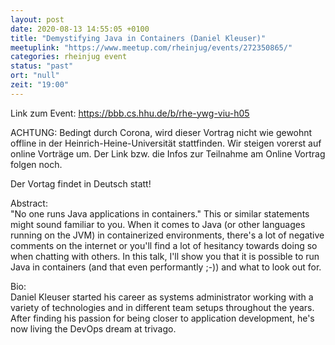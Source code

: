 ```yaml
---
layout: post
date: 2020-08-13 14:55:05 +0100
title: "Demystifying Java in Containers (Daniel Kleuser)"
meetuplink: "https://www.meetup.com/rheinjug/events/272350865/"
categories: rheinjug event
status: "past"
ort: "null"
zeit: "19:00"
---
```

<p>Link zum Event: <a href="https://bbb.cs.hhu.de/b/rhe-ywg-viu-h05" class="linkified">https://bbb.cs.hhu.de/b/rhe-ywg-viu-h05</a></p> <p>ACHTUNG: Bedingt durch Corona, wird dieser Vortrag nicht wie gewohnt offline in der Heinrich-Heine-Universität stattfinden. Wir steigen vorerst auf online Vorträge um. Der Link bzw. die Infos zur Teilnahme am Online Vortrag folgen noch.</p> <p>Der Vortag findet in Deutsch statt!</p> <p>Abstract:<br/>"No one runs Java applications in containers." This or similar statements might sound familiar to you. When it comes to Java (or other languages running on the JVM) in containerized environments, there's a lot of negative comments on the internet or you'll find a lot of hesitancy towards doing so when chatting with others. In this talk, I'll show you that it is possible to run Java in containers (and that even performantly ;-)) and what to look out for.</p> <p>Bio:<br/>Daniel Kleuser started his career as systems administrator working with a variety of technologies and in different team setups throughout the years. After finding his passion for being closer to application development, he's now living the DevOps dream at trivago.</p> 
